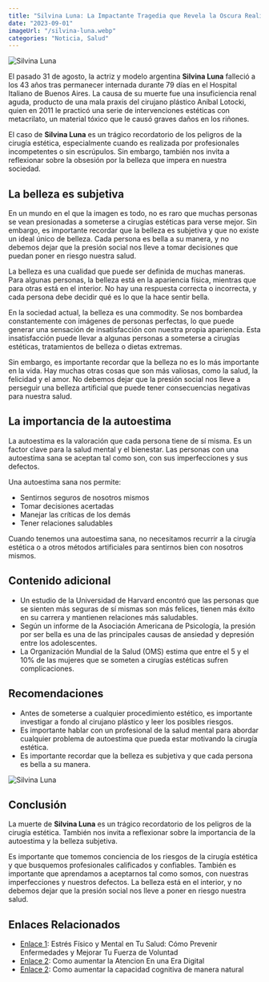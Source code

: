 ```yaml
---
title: "Silvina Luna: La Impactante Tragedia que Revela la Oscura Realidad de la Belleza"
date: "2023-09-01"
imageUrl: "/silvina-luna.webp"
categories: "Noticia, Salud"
---
```


![Silvina Luna](/silvina-luna.webp)


El pasado 31 de agosto, la actriz y modelo argentina **Silvina Luna** falleció a los 43 años tras permanecer internada durante 79 días en el Hospital Italiano de Buenos Aires. La causa de su muerte fue una insuficiencia renal aguda, producto de una mala praxis del cirujano plástico Aníbal Lotocki, quien en 2011 le practicó una serie de intervenciones estéticas con metacrilato, un material tóxico que le causó graves daños en los riñones.

El caso de **Silvina Luna** es un trágico recordatorio de los peligros de la cirugía estética, especialmente cuando es realizada por profesionales incompetentes o sin escrúpulos. Sin embargo, también nos invita a reflexionar sobre la obsesión por la belleza que impera en nuestra sociedad.

## La belleza es subjetiva

En un mundo en el que la imagen es todo, no es raro que muchas personas se vean presionadas a someterse a cirugías estéticas para verse mejor. Sin embargo, es importante recordar que la belleza es subjetiva y que no existe un ideal único de belleza. Cada persona es bella a su manera, y no debemos dejar que la presión social nos lleve a tomar decisiones que puedan poner en riesgo nuestra salud.

La belleza es una cualidad que puede ser definida de muchas maneras. Para algunas personas, la belleza está en la apariencia física, mientras que para otras está en el interior. No hay una respuesta correcta o incorrecta, y cada persona debe decidir qué es lo que la hace sentir bella.

En la sociedad actual, la belleza es una commodity. Se nos bombardea constantemente con imágenes de personas perfectas, lo que puede generar una sensación de insatisfacción con nuestra propia apariencia. Esta insatisfacción puede llevar a algunas personas a someterse a cirugías estéticas, tratamientos de belleza o dietas extremas.

Sin embargo, es importante recordar que la belleza no es lo más importante en la vida. Hay muchas otras cosas que son más valiosas, como la salud, la felicidad y el amor. No debemos dejar que la presión social nos lleve a perseguir una belleza artificial que puede tener consecuencias negativas para nuestra salud.

## La importancia de la autoestima

La autoestima es la valoración que cada persona tiene de sí misma. Es un factor clave para la salud mental y el bienestar. Las personas con una autoestima sana se aceptan tal como son, con sus imperfecciones y sus defectos.

Una autoestima sana nos permite:

- Sentirnos seguros de nosotros mismos
- Tomar decisiones acertadas
- Manejar las críticas de los demás
- Tener relaciones saludables

Cuando tenemos una autoestima sana, no necesitamos recurrir a la cirugía estética o a otros métodos artificiales para sentirnos bien con nosotros mismos.

## Contenido adicional

- Un estudio de la Universidad de Harvard encontró que las personas que se sienten más seguras de sí mismas son más felices, tienen más éxito en su carrera y mantienen relaciones más saludables.
- Según un informe de la Asociación Americana de Psicología, la presión por ser bella es una de las principales causas de ansiedad y depresión entre los adolescentes.
- La Organización Mundial de la Salud (OMS) estima que entre el 5 y el 10% de las mujeres que se someten a cirugías estéticas sufren complicaciones.

## Recomendaciones

- Antes de someterse a cualquier procedimiento estético, es importante investigar a fondo al cirujano plástico y leer los posibles riesgos.
- Es importante hablar con un profesional de la salud mental para abordar cualquier problema de autoestima que pueda estar motivando la cirugía estética.
- Es importante recordar que la belleza es subjetiva y que cada persona es bella a su manera.

![Silvina Luna](/inyeccion-silvina.webp)


## Conclusión

La muerte de **Silvina Luna** es un trágico recordatorio de los peligros de la cirugía estética. También nos invita a reflexionar sobre la importancia de la autoestima y la belleza subjetiva.

Es importante que tomemos conciencia de los riesgos de la cirugía estética y que busquemos profesionales calificados y confiables. También es importante que aprendamos a aceptarnos tal como somos, con nuestras imperfecciones y nuestros defectos. La belleza está en el interior, y no debemos dejar que la presión social nos lleve a poner en riesgo nuestra salud.

## Enlaces Relacionados

- [Enlace 1](https://abelardo.blog/posts/estres-fisico-y-mental): Estrés Físico y Mental en Tu Salud: Cómo Prevenir Enfermedades y Mejorar Tu Fuerza de Voluntad
- [Enlace 2](https://abelardo.blog/posts/aumentar-la-atencion): Como aumentar la Atencion En una Era Digital
- [Enlace 2](https://abelardo.blog/posts/capacidad-cognitiva): Como aumentar la capacidad cognitiva de manera natural

